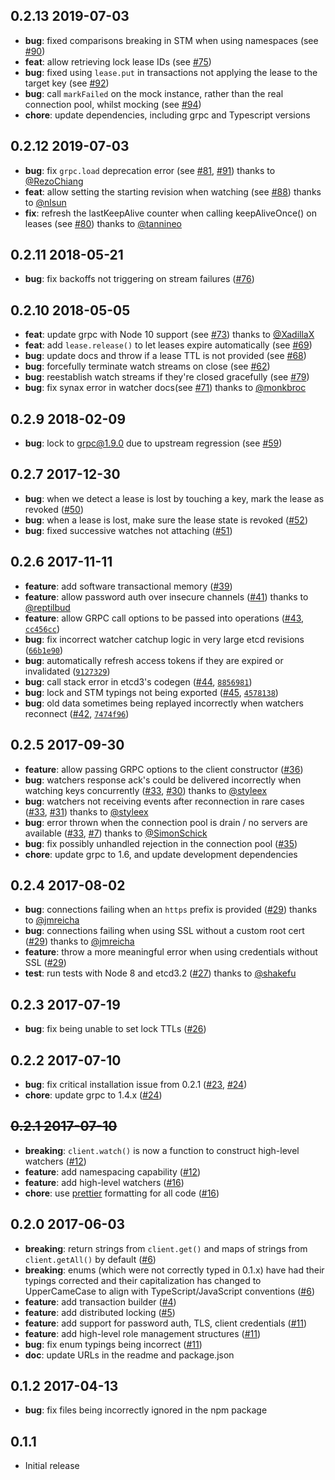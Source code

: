## 0.2.13 2019-07-03

 - **bug**: fixed comparisons breaking in STM when using namespaces (see [#90](https://github.com/mixer/etcd3/issues/90))
 - **feat**: allow retrieving lock lease IDs (see [#75](https://github.com/mixer/etcd3/issues/75))
 - **bug**: fixed using `lease.put` in transactions not applying the lease to the target key (see [#92](https://github.com/mixer/etcd3/issues/92))
 - **bug**: call `markFailed` on the mock instance, rather than the real connection pool, whilst mocking (see [#94](https://github.com/mixer/etcd3/issues/94))
 - **chore**: update dependencies, including grpc and Typescript versions

## 0.2.12 2019-07-03

 - **bug**: fix `grpc.load` deprecation error (see [#81](https://github.com/mixer/etcd3/issues/81), [#91](https://github.com/mixer/etcd3/issues/91)) thanks to [@RezoChiang](https://github.com/RezoChiang)
 - **feat**: allow setting the starting revision when watching (see [#88](https://github.com/mixer/etcd3/issues/88)) thanks to [@nlsun](https://github.com/nlsun)
 - **fix**: refresh the lastKeepAlive counter when calling keepAliveOnce() on leases (see [#80](https://github.com/mixer/etcd3/issues/80)) thanks to [@tannineo](https://github.com/tannineo)

## 0.2.11 2018-05-21

 - **bug**: fix backoffs not triggering on stream failures ([#76](https://github.com/mixer/etcd3/pull/76))

## 0.2.10 2018-05-05

 - **feat**: update grpc with Node 10 support (see [#73](https://github.com/mixer/etcd3/pulls/73)) thanks to [@XadillaX](https://github.com/XadillaX)
 - **feat**: add `lease.release()` to let leases expire automatically (see [#69](https://github.com/mixer/etcd3/issues/69))
 - **bug**: update docs and throw if a lease TTL is not provided (see [#68](https://github.com/mixer/etcd3/issues/68))
 - **bug**: forcefully terminate watch streams on close (see [#62](https://github.com/mixer/etcd3/issues/62))
 - **bug**: reestablish watch streams if they're closed gracefully (see [#79](https://github.com/mixer/etcd3/issues/79))
 - **bug**: fix synax error in watcher docs(see [#71](https://github.com/mixer/etcd3/pulls/71)) thanks to [@monkbroc](https://github.com/monkbroc)

## 0.2.9 2018-02-09

 - **bug**: lock to grpc@1.9.0 due to upstream regression (see [#59](https://github.com/mixer/etcd3/issues/59))

## 0.2.7 2017-12-30

 - **bug**: when we detect a lease is lost by touching a key, mark the lease as revoked ([#50](https://github.com/mixer/etcd3/pull/50))
 - **bug**: when a lease is lost, make sure the lease state is revoked ([#52](https://github.com/mixer/etcd3/pull/52))
 - **bug**: fixed successive watches not attaching ([#51](https://github.com/mixer/etcd3/pull/51))

## 0.2.6 2017-11-11

 - **feature**: add software transactional memory ([#39](https://github.com/mixer/etcd3/pull/39))
 - **feature**: allow password auth over insecure channels ([#41](https://github.com/mixer/etcd3/pull/41)) thanks to [@reptilbud](https://github.com/reptilbud)
 - **feature**: allow GRPC call options to be passed into operations ([#43](https://github.com/mixer/etcd3/issues/43), [`cc456cc`](https://github.com/mixer/etcd3/commit/cc456cc))
  - **bug**: fix incorrect watcher catchup logic in very large etcd revisions ([`66b1e90`](https://github.com/mixer/etcd3/commit/66b1e9050bb03f8d8760b07d7764529a262ccb0b))
  - **bug**: automatically refresh access tokens if they are expired or invalidated ([`9127329`](https://github.com/mixer/etcd3/commit/9127329963042693a60a8e3568c0230937ccc952))
  - **bug**: call stack error in etcd3's codegen ([#44](https://github.com/mixer/etcd3/issues/44), [`8856981`](https://github.com/mixer/etcd3/commit/8856981))
  - **bug**: lock and STM typings not being exported ([#45](https://github.com/mixer/etcd3/issues/45), [`4578138`](https://github.com/mixer/etcd3/commit/4578138))
  - **bug**: old data sometimes being replayed incorrectly when watchers reconnect ([#42](https://github.com/mixer/etcd3/issues/42), [`7474f96`](https://github.com/mixer/etcd3/commit/7474f96))

## 0.2.5 2017-09-30

 - **feature**: allow passing GRPC options to the client constructor ([#36](https://github.com/mixer/etcd3/issues/36))
 - **bug**: watchers response ack's could be delivered incorrectly when watching keys concurrently ([#33](https://github.com/mixer/etcd3/pull/33), [#30](https://github.com/mixer/etcd3/issues/30)) thanks to [@styleex](https://github.com/styleex)
 - **bug**: watchers not receiving events after reconnection in rare cases ([#33](https://github.com/mixer/etcd3/pull/33), [#31](https://github.com/mixer/etcd3/issues/31)) thanks to [@styleex](https://github.com/styleex)
 - **bug**: error thrown when the connection pool is drain / no servers are available ([#33](https://github.com/mixer/etcd3/pull/33), [#7](https://github.com/mixer/etcd3/issues/7)) thanks to [@SimonSchick](https://github.com/SimonSchick)
 - **bug**: fix possibly unhandled rejection in the connection pool ([#35](https://github.com/mixer/etcd3/issues/35))
 - **chore**: update grpc to 1.6, and update development dependencies

## 0.2.4 2017-08-02

 - **bug**: connections failing when an `https` prefix is provided ([#29](https://github.com/mixer/etcd3/pull/29)) thanks to [@jmreicha](https://github.com/jmreicha)
 - **bug**: connections failing when using SSL without a custom root cert ([#29](https://github.com/mixer/etcd3/pull/29)) thanks to [@jmreicha](https://github.com/jmreicha)
 - **feature**: throw a more meaningful error when using credentials without SSL ([#29](https://github.com/mixer/etcd3/pull/29))
 - **test**: run tests with Node 8 and etcd3.2 ([#27](https://github.com/mixer/etcd3/pull/27)) thanks to [@shakefu](https://github.com/shakefu)

## 0.2.3 2017-07-19

 - **bug**: fix being unable to set lock TTLs ([#26](https://github.com/mixer/etcd3/pull/26))

## 0.2.2 2017-07-10

 - **bug**: fix critical installation issue from 0.2.1 ([#23](https://github.com/mixer/etcd3/issues/23), [#24](https://github.com/mixer/etcd3/pull/24))
 - **chore**: update grpc to 1.4.x ([#24](https://github.com/mixer/etcd3/pull/24))

## ~~0.2.1 2017-07-10~~

 - **breaking**: `client.watch()` is now a function to construct high-level watchers ([#12](https://github.com/mixer/etcd3/pull/12))
 - **feature**: add namespacing capability ([#12](https://github.com/mixer/etcd3/pull/12))
 - **feature**: add high-level watchers ([#16](https://github.com/mixer/etcd3/pull/16))
 - **chore**: use [prettier](https://github.com/prettier/prettier) formatting for all code ([#16](https://github.com/mixer/etcd3/pull/18))

## 0.2.0 2017-06-03

 - **breaking**: return strings from `client.get()` and maps of strings from `client.getAll()` by default ([#6](https://github.com/mixer/etcd3/pull/6))
 - **breaking**: enums (which were not correctly typed in 0.1.x) have had their typings corrected and their capitalization has changed to UpperCameCase to align with TypeScript/JavaScript conventions ([#6](https://github.com/mixer/etcd3/pull/6))
 - **feature**: add transaction builder ([#4](https://github.com/mixer/etcd3/pull/4))
 - **feature**: add distributed locking ([#5](https://github.com/mixer/etcd3/pull/5))
 - **feature**: add support for password auth, TLS, client credentials ([#11](https://github.com/mixer/etcd3/pull/11))
 - **feature**: add high-level role management structures ([#11](https://github.com/mixer/etcd3/pull/11))
 - **bug**: fix enum typings being incorrect ([#11](https://github.com/mixer/etcd3/pull/11))
 - **doc**: update URLs in the readme and package.json

## 0.1.2 2017-04-13

 - **bug**: fix files being incorrectly ignored in the npm package

## 0.1.1

 - Initial release
